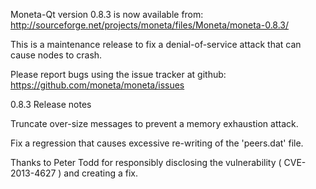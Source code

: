 Moneta-Qt version 0.8.3 is now available from:
  http://sourceforge.net/projects/moneta/files/Moneta/moneta-0.8.3/

This is a maintenance release to fix a denial-of-service attack that
can cause nodes to crash.

Please report bugs using the issue tracker at github:
  https://github.com/moneta/moneta/issues

0.8.3 Release notes

Truncate over-size messages to prevent a memory exhaustion attack.

Fix a regression that causes excessive re-writing of the 'peers.dat' file.


Thanks to Peter Todd for responsibly disclosing the vulnerability
( CVE-2013-4627 ) and creating a fix.
